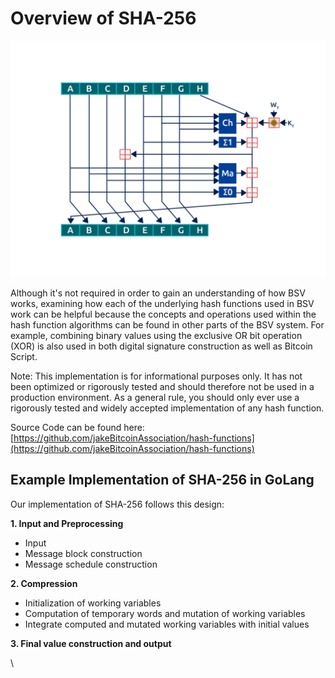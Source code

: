 # Overview of SHA-256

![](../.gitbook/assets/BSVA-HashFunctions_Ch3L1_DA1.gif)

Although it's not required in order to gain an understanding of how BSV works, examining how each of the underlying hash functions used in BSV work can be helpful because the concepts and operations used within the hash function algorithms can be found in other parts of the BSV system. For example, combining binary values using the exclusive OR bit operation (XOR) is also used in both digital signature construction as well as Bitcoin Script.

Note: This implementation is for informational purposes only. It has not been optimized or rigorously tested and should therefore not be used in a production environment. As a general rule, you should only ever use a rigorously tested and widely accepted implementation of any hash function.

Source Code can be found here: [https://github.com/jakeBitcoinAssociation/hash-functions](https://github.com/jakeBitcoinAssociation/hash-functions)

## Example Implementation of SHA-256 in GoLang

Our implementation of SHA-256 follows this design:

**1. Input and Preprocessing**

* Input
* Message block construction
* Message schedule construction

**2. Compression**

* Initialization of working variables
* Computation of temporary words and mutation of working variables
* Integrate computed and mutated working variables with initial values

**3. Final value construction and output**

\

